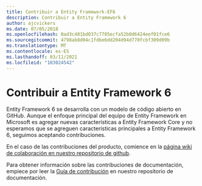 ```yaml
---
title: Contribuir a Entity Framework-EF6
description: Contribuir a Entity Framework 6
author: ajcvickers
ms.date: 07/05/2018
ms.openlocfilehash: 0ad3c481bd037c7705ecfa52b0d6424eef01fce6
ms.sourcegitcommit: 4798ab8d04c1fdbe6dd204d94d770fcbf309d09b
ms.translationtype: MT
ms.contentlocale: es-ES
ms.lasthandoff: 03/11/2021
ms.locfileid: "103024542"
---
```

# <a name="contribute-to-entity-framework-6"></a>Contribuir a Entity Framework 6

Entity Framework 6 se desarrolla con un modelo de código abierto en GitHub. Aunque el enfoque principal del equipo de Entity Framework en Microsoft es agregar nuevas características a Entity Framework Core y no esperamos que se agreguen características principales a Entity Framework 6, seguimos aceptando contribuciones.

En el caso de las contribuciones del producto, comience en la [página wiki de colaboración en nuestro repositorio de github](https://github.com/aspnet/EntityFramework6/wiki/Contributing).

Para obtener información sobre las contribuciones de documentación, empiece por leer la [Guía de contribución](https://github.com/dotnet/EntityFramework.Docs/blob/main/CONTRIBUTING.md) en nuestro repositorio de documentación.
